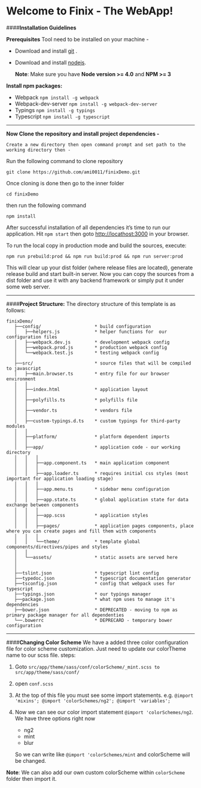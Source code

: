 Welcome to Finix -  The WebApp!
===================
####**Installation Guidelines**

**Prerequisites**
Tool need to be installed on your machine - 

 - Download and install [git](https://git-scm.com/) .
 - Download and install [nodejs](https://nodejs.org).

	
	**Note**: Make sure you have **Node version >= 4.0** and **NPM >= 3**

**Install npm packages:** 	

 - Webpack  `npm install -g webpack`
 - Webpack-dev-server    `npm install -g webpack-dev-server`
 - Typings    `npm install -g typings`
 - Typescript   `npm install -g typescript`


----------


**Now Clone the repository and install project dependencies -** 

    Create a new directory then open command prompt and set path to the working directory then - 
Run the following command to clone repository

    git clone https://github.com/ami0011/finixDemo.git
Once cloning is done then go to the inner folder
		

    cd finixDemo
then run the following command

	npm install
After successful installation of all dependencies it’s time to run our application.
	Hit `npm start`  then goto [http://locathost:3000](http:loclhost:3000) in your browser.
	
To run the local copy in production mode and build the sources, execute:

    npm run prebuild:prod && npm run build:prod && npm run server:prod

This will clear up your dist folder (where release files are located), generate release build and start built-in server. Now you can copy the sources from a dist folder and use it with any backend framework or simply put it under some web server.


----------
####**Project Structure:** 
The directory structure of this template is as follows:

    finixDemo/
       ├──config/                    * build configuration
       │   ├──helpers.js             * helper functions for  our configuration files
       │   ├──webpack.dev.js         * development webpack config
       │   ├──webpack.prod.js        * production webpack config
       │   └──webpack.test.js        * testing webpack config
       │
       ├──src/                       * source files that will be compiled to javascript
       │   ├──main.browser.ts        * entry file for our browser environment
       │   │
       │   ├──index.html             * application layout
       │   │
       │   ├──polyfills.ts           * polyfills file
       │   │
       │   ├──vendor.ts              * vendors file
       │   │
       │   ├──custom-typings.d.ts    * custom typings for third-party modules
       │   │
       │   ├──platform/              * platform dependent imports
       │   │
       │   ├──app/                   * application code - our working directory
       │   │   │
       │   │   ├──app.component.ts   * main application component
       │   │   │
       │   │   ├──app.loader.ts      * requires initial css styles (most important for application loading stage)
       │   │   │
       │   │   ├──app.menu.ts        * sidebar menu configuration
       │   │   │
       │   │   ├──app.state.ts       * global application state for data exchange between components
       │   │   │
       │   │   ├──app.scss           * application styles 
       │   │   │
       │   │   ├──pages/             * application pages components, place where you can create pages and fill them with components
       │   │   │
       │   │   └──theme/             * template global components/directives/pipes and styles
       │   │
       │   └──assets/                * static assets are served here
       │
       │
       ├──tslint.json                * typescript lint config
       ├──typedoc.json               * typescript documentation generator
       ├──tsconfig.json              * config that webpack uses for typescript
       ├──typings.json               * our typings manager
       ├──package.json               * what npm uses to manage it's dependencies
       ├──bower.json                 * DEPRECATED - moving to npm as primary package manager for all dependenties
       └──.bowerrc                   * DEPRECARD - temporary bower configuration

----------
####**Changing Color Scheme**
We have a added three color configuration file for color scheme customization. Just need to update our colorTheme name to our scss file.
steps: 

 1. Goto `src/app/theme/sass/conf/colorScheme/_mint.scss to src/app/theme/sass/conf/`
 2. open `conf.scss`
 3. At the top of this file you must see some import statements. e.g. 
`@import 'mixins';
@import 'colorSchemes/ng2';
@import 'variables';
`
 4. Now we can see our color import statement `@import 'colorSchemes/ng2`. We have three options right now 
	 - ng2
	 - mint
	 - blur
	  
	 So we can write like  `@import 'colorSchemes/mint` and colorScheme will be changed.
	 
**Note**: We can also add our own custom colorScheme within `colorScheme` folder then import it.
